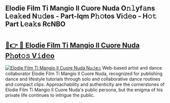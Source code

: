 ## Elodie Film Ti Mangio Il Cuore Nuda O𝚗𝚕yf𝚊ns L𝚎a𝚔ed N𝚞𝚍es - Part-Iqm P𝚑𝚘tos Vi𝚍𝚎o - H𝚘𝚝 Part L𝚎a𝚔s RcNBO

# <h2><a href="http://kfap5b.oniu.top/?m=Elodie+Film+Ti+Mangio+Il+Cuore+Nuda">🔗👉 🔴 Elodie Film Ti Mangio Il Cuore Nuda P𝚑ot𝚘𝚜 V𝚒d𝚎o</a></h2>

[![Elodie Film Ti Mangio Il Cuore Nuda Nu𝚍e𝚜](https://i.imgur.com/0qMVB7G.gif)](http://kfap5b.oniu.top/?m=Elodie+Film+Ti+Mangio+Il+Cuore+Nuda)
Web-based artist and dance collaborator Elodie Film Ti Mangio Il Cuore Nuda, recognized for publishing dance and lifestyle tutorials through solo and collaborative dance routines and compact clips. Approachability and authenticity are the cornerstones of Elodie Film Ti Mangio Il Cuore Nuda's public persona, but the enigma of his private life continues to intrigue the public.  
